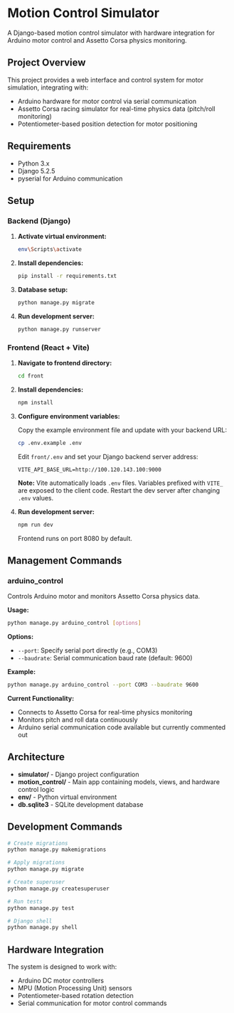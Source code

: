 # Motion Control Simulator

A Django-based motion control simulator with hardware integration for Arduino motor control and Assetto Corsa physics monitoring.

## Project Overview

This project provides a web interface and control system for motor simulation, integrating with:
- Arduino hardware for motor control via serial communication
- Assetto Corsa racing simulator for real-time physics data (pitch/roll monitoring)
- Potentiometer-based position detection for motor positioning

## Requirements

- Python 3.x
- Django 5.2.5
- pyserial for Arduino communication

## Setup

### Backend (Django)

1. **Activate virtual environment:**
   ```bash
   env\Scripts\activate
   ```

2. **Install dependencies:**
   ```bash
   pip install -r requirements.txt
   ```

3. **Database setup:**
   ```bash
   python manage.py migrate
   ```

4. **Run development server:**
   ```bash
   python manage.py runserver
   ```

### Frontend (React + Vite)

1. **Navigate to frontend directory:**
   ```bash
   cd front
   ```

2. **Install dependencies:**
   ```bash
   npm install
   ```

3. **Configure environment variables:**

   Copy the example environment file and update with your backend URL:
   ```bash
   cp .env.example .env
   ```

   Edit `front/.env` and set your Django backend server address:
   ```env
   VITE_API_BASE_URL=http://100.120.143.100:9000
   ```

   **Note:** Vite automatically loads `.env` files. Variables prefixed with `VITE_` are exposed to the client code. Restart the dev server after changing `.env` values.

4. **Run development server:**
   ```bash
   npm run dev
   ```

   Frontend runs on port 8080 by default.

## Management Commands

### arduino_control

Controls Arduino motor and monitors Assetto Corsa physics data.

**Usage:**
```bash
python manage.py arduino_control [options]
```

**Options:**
- `--port`: Specify serial port directly (e.g., COM3)
- `--baudrate`: Serial communication baud rate (default: 9600)

**Example:**
```bash
python manage.py arduino_control --port COM3 --baudrate 9600
```

**Current Functionality:**
- Connects to Assetto Corsa for real-time physics monitoring
- Monitors pitch and roll data continuously
- Arduino serial communication code available but currently commented out

## Architecture

- **simulator/** - Django project configuration
- **motion_control/** - Main app containing models, views, and hardware control logic
- **env/** - Python virtual environment
- **db.sqlite3** - SQLite development database

## Development Commands

```bash
# Create migrations
python manage.py makemigrations

# Apply migrations  
python manage.py migrate

# Create superuser
python manage.py createsuperuser

# Run tests
python manage.py test

# Django shell
python manage.py shell
```

## Hardware Integration

The system is designed to work with:
- Arduino DC motor controllers
- MPU (Motion Processing Unit) sensors
- Potentiometer-based rotation detection
- Serial communication for motor control commands